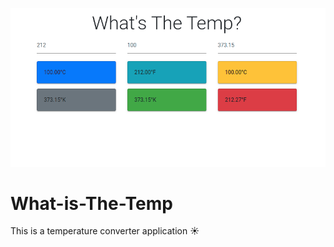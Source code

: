 ![what is the temp?](whats_is_the_temp.png "Tempserature converter app")

# What-is-The-Temp
This is a temperature converter application ☀️
